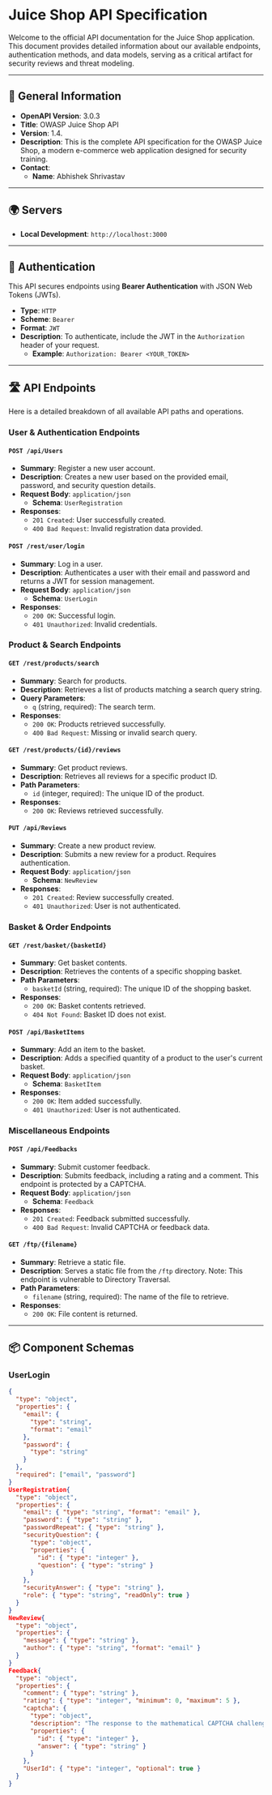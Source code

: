 # Juice Shop API Specification

Welcome to the official API documentation for the Juice Shop application. This document provides detailed information about our available endpoints, authentication methods, and data models, serving as a critical artifact for security reviews and threat modeling.

---

## 📜 General Information

- **OpenAPI Version**: 3.0.3
- **Title**: OWASP Juice Shop API
- **Version**: 1.4.
- **Description**: This is the complete API specification for the OWASP Juice Shop, a modern e-commerce web application designed for security training.
- **Contact**:
  - **Name**: Abhishek Shrivastav

---

## 🌍 Servers

- **Local Development**: `http://localhost:3000`

---

## 🔑 Authentication

This API secures endpoints using **Bearer Authentication** with JSON Web Tokens (JWTs).

- **Type**: `HTTP`
- **Scheme**: `Bearer`
- **Format**: `JWT`
- **Description**: To authenticate, include the JWT in the `Authorization` header of your request.
  - **Example**: `Authorization: Bearer <YOUR_TOKEN>`

---

## 🛣️ API Endpoints

Here is a detailed breakdown of all available API paths and operations.

### User & Authentication Endpoints

#### `POST /api/Users`
- **Summary**: Register a new user account.
- **Description**: Creates a new user based on the provided email, password, and security question details.
- **Request Body**: `application/json`
  - **Schema**: `UserRegistration`
- **Responses**:
  - `201 Created`: User successfully created.
  - `400 Bad Request`: Invalid registration data provided.

#### `POST /rest/user/login`
- **Summary**: Log in a user.
- **Description**: Authenticates a user with their email and password and returns a JWT for session management.
- **Request Body**: `application/json`
  - **Schema**: `UserLogin`
- **Responses**:
  - `200 OK`: Successful login.
  - `401 Unauthorized`: Invalid credentials.

### Product & Search Endpoints

#### `GET /rest/products/search`
- **Summary**: Search for products.
- **Description**: Retrieves a list of products matching a search query string.
- **Query Parameters**:
  - `q` (string, required): The search term.
- **Responses**:
  - `200 OK`: Products retrieved successfully.
  - `400 Bad Request`: Missing or invalid search query.

#### `GET /rest/products/{id}/reviews`
- **Summary**: Get product reviews.
- **Description**: Retrieves all reviews for a specific product ID.
- **Path Parameters**:
  - `id` (integer, required): The unique ID of the product.
- **Responses**:
  - `200 OK`: Reviews retrieved successfully.

#### `PUT /api/Reviews`
- **Summary**: Create a new product review.
- **Description**: Submits a new review for a product. Requires authentication.
- **Request Body**: `application/json`
  - **Schema**: `NewReview`
- **Responses**:
  - `201 Created`: Review successfully created.
  - `401 Unauthorized`: User is not authenticated.

### Basket & Order Endpoints

#### `GET /rest/basket/{basketId}`
- **Summary**: Get basket contents.
- **Description**: Retrieves the contents of a specific shopping basket.
- **Path Parameters**:
  - `basketId` (string, required): The unique ID of the shopping basket.
- **Responses**:
  - `200 OK`: Basket contents retrieved.
  - `404 Not Found`: Basket ID does not exist.

#### `POST /api/BasketItems`
- **Summary**: Add an item to the basket.
- **Description**: Adds a specified quantity of a product to the user's current basket.
- **Request Body**: `application/json`
  - **Schema**: `BasketItem`
- **Responses**:
  - `200 OK`: Item added successfully.
  - `401 Unauthorized`: User is not authenticated.

### Miscellaneous Endpoints

#### `POST /api/Feedbacks`
- **Summary**: Submit customer feedback.
- **Description**: Submits feedback, including a rating and a comment. This endpoint is protected by a CAPTCHA.
- **Request Body**: `application/json`
  - **Schema**: `Feedback`
- **Responses**:
  - `201 Created`: Feedback submitted successfully.
  - `400 Bad Request`: Invalid CAPTCHA or feedback data.

#### `GET /ftp/{filename}`
- **Summary**: Retrieve a static file.
- **Description**: Serves a static file from the `/ftp` directory. Note: This endpoint is vulnerable to Directory Traversal.
- **Path Parameters**:
  - `filename` (string, required): The name of the file to retrieve.
- **Responses**:
  - `200 OK`: File content is returned.

---

## 📦 Component Schemas

### UserLogin
```json
{
  "type": "object",
  "properties": {
    "email": {
      "type": "string",
      "format": "email"
    },
    "password": {
      "type": "string"
    }
  },
  "required": ["email", "password"]
}
UserRegistration{
  "type": "object",
  "properties": {
    "email": { "type": "string", "format": "email" },
    "password": { "type": "string" },
    "passwordRepeat": { "type": "string" },
    "securityQuestion": {
      "type": "object",
      "properties": {
        "id": { "type": "integer" },
        "question": { "type": "string" }
      }
    },
    "securityAnswer": { "type": "string" },
    "role": { "type": "string", "readOnly": true }
  }
}
NewReview{
  "type": "object",
  "properties": {
    "message": { "type": "string" },
    "author": { "type": "string", "format": "email" }
  }
}
Feedback{
  "type": "object",
  "properties": {
    "comment": { "type": "string" },
    "rating": { "type": "integer", "minimum": 0, "maximum": 5 },
    "captcha": {
      "type": "object",
      "description": "The response to the mathematical CAPTCHA challenge.",
      "properties": {
        "id": { "type": "integer" },
        "answer": { "type": "string" }
      }
    },
    "UserId": { "type": "integer", "optional": true }
  }
}
